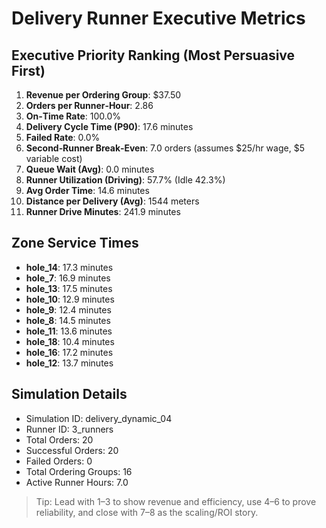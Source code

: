# Delivery Runner Executive Metrics

## Executive Priority Ranking (Most Persuasive First)
1. **Revenue per Ordering Group**: $37.50
2. **Orders per Runner‑Hour**: 2.86
3. **On‑Time Rate**: 100.0%
4. **Delivery Cycle Time (P90)**: 17.6 minutes
5. **Failed Rate**: 0.0%
6. **Second‑Runner Break‑Even**: 7.0 orders (assumes $25/hr wage, $5 variable cost)
7. **Queue Wait (Avg)**: 0.0 minutes
8. **Runner Utilization (Driving)**: 57.7% (Idle 42.3%)
9. **Avg Order Time**: 14.6 minutes
10. **Distance per Delivery (Avg)**: 1544 meters
11. **Runner Drive Minutes**: 241.9 minutes

## Zone Service Times
- **hole_14**: 17.3 minutes
- **hole_7**: 16.9 minutes
- **hole_13**: 17.5 minutes
- **hole_10**: 12.9 minutes
- **hole_9**: 12.4 minutes
- **hole_8**: 14.5 minutes
- **hole_11**: 13.6 minutes
- **hole_18**: 10.4 minutes
- **hole_16**: 17.2 minutes
- **hole_12**: 13.7 minutes


## Simulation Details
- Simulation ID: delivery_dynamic_04
- Runner ID: 3_runners
- Total Orders: 20
- Successful Orders: 20
- Failed Orders: 0
- Total Ordering Groups: 16
- Active Runner Hours: 7.0

> Tip: Lead with 1–3 to show revenue and efficiency, use 4–6 to prove reliability, and close with 7–8 as the scaling/ROI story.
